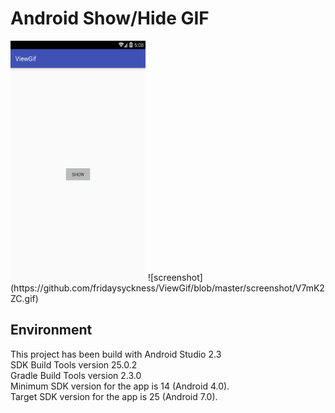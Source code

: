 # Android Show/Hide GIF

<img src="https://github.com/fridaysyckness/ViewGif/blob/master/screenshot/V7mK2ZC.gif" width="216" height="384">
![screenshot](https://github.com/fridaysyckness/ViewGif/blob/master/screenshot/V7mK2ZC.gif)

## Environment
This project has been build with Android Studio 2.3
</br>SDK Build Tools version 25.0.2 
</br>Gradle Build Tools version 2.3.0
</br>Minimum SDK version for the app is 14 (Android 4.0). 
</br>Target SDK version for the app is 25 (Android 7.0). 
